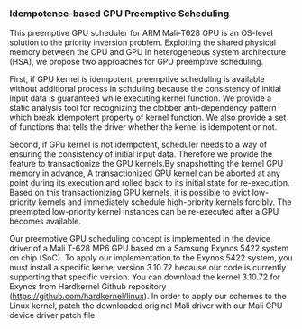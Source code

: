 ### Idempotence-based GPU Preemptive Scheduling

This preemptive GPU scheduler for ARM Mali-T628 GPU is an OS-level solution to the priority inversion problem. Exploiting the shared physical memory between the CPU and GPU in heterogeneous system architecture (HSA), we propose two approaches for GPU preemptive scheduling.

First, if GPU kernel is idempotent, preemptive scheduling is available without additional process in schduling because the consistency of initial input data is guaranteed while executing kernel function. We provide a static analysis tool for recognizing the clobber anti-dependency pattern which break idempotent property of kernel function. We also provide a set of functions that tells the driver whether the kernel is idempotent or not. 

Second, if GPu kernel is not idempotent, scheduler needs to a way of ensuring the consistency of initial input data. Therefore we provide the feature to transactionize the GPU kernels.By snapshotting the kernel GPU memory in advance, A transactionized GPU kernel can be aborted at any point during its execution and rolled back to its initial state for re-execution. Based on this transactionizing GPU kernels, it is possible to evict low-priority kernels and immediately schedule high-priority kernels forcibly. The preempted low-priority kernel instances can be re-executed after a GPU becomes available.

Our preemptive GPU scheduling concept is implemented in the device driver of a Mali T-628 MP6 GPU based on a Samsung Exynos 5422 system on chip (SoC). To apply our implementation to the Exynos 5422 system, you must install a specific kernel version 3.10.72 because our code is currently supporting that specific version. You can download the kernel 3.10.72 for Exynos from Hardkernel Github repository (https://github.com/hardkernel/linux). In order to apply our schemes to the Linux kernel, patch the downloaded original Mali driver with our Mali GPU device driver patch file.

##
